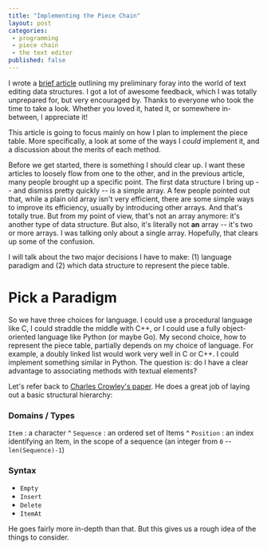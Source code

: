 ```yaml
---
title: "Implementing the Piece Chain"
layout: post
categories: 
 - programming 
 - piece chain
 - the text editor
published: false
---
```


I wrote a [brief article](/programming/editor/2017/09/30/the-piece-table/) outlining my preliminary foray into the world of text editing data structures. I got a lot of awesome feedback, which I was totally unprepared for, but very encouraged by. Thanks to everyone who took the time to take a look. Whether you loved it, hated it, or somewhere in-between, I appreciate it!  

This article is going to focus mainly on how I plan to implement the piece table. More specifically, a look at some of the ways I *could* implement it, and a discussion about the merits of each method.  

Before we get started, there is something I should clear up. I want these articles to loosely flow from one to the other, and in the previous article, many people brought up a specific point. The first data structure I bring up -- and dismiss pretty quickly -- is a simple array. A few people pointed out that, while a plain old array isn't very efficient, there are some simple ways to improve its efficiency, usually by introducing other arrays. And that's totally true. But from my point of view, that's not an array anymore: it's another type of data structure. But also, it's literally not **an** array -- it's two or more arrays. I was talking only about a single array. Hopefully, that clears up some of the confusion.  

I will talk about the two major decisions I have to make: (1) language paradigm and (2) which data structure to represent the piece table.

# Pick a Paradigm

So we have three choices for language. I could use a procedural language like C, I could straddle the middle with C++, or I could use a fully object-oriented language like Python (or maybe Go). My second choice, how to represent the piece table, partially depends on my choice of language. For example, a doubly linked list would work very well in C or C++. I could implement something similar in Python. The question is: do I have a clear advantage to associating methods with textual elements?  

Let's refer back to [Charles Crowley's paper](https://www.cs.unm.edu/~crowley/papers/sds.pdf). He does a great job of laying out a basic structural hierarchy:  

### Domains / Types

`Item`
: a character
^
`Sequence`
: an ordered set of Items
^
`Position`
: an index identifying an Item, in the scope of a sequence (an integer from `0` -- `len(Sequence)-1`)

### Syntax

* `Empty`
* `Insert`
* `Delete`
* `ItemAt`  

He goes fairly more in-depth than that. But this gives us a rough idea of the things to consider.  



